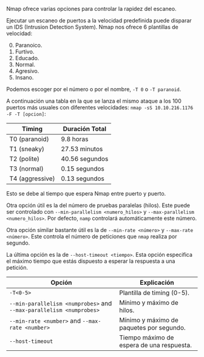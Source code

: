 Nmap ofrece varias opciones para controlar la rapidez del escaneo.

Ejecutar un escaneo de puertos a la velocidad predefinida puede disparar un IDS (Intrusion Detection System). Nmap nos ofrece 6 plantillas de velocidad:

0. Paranoico.
1. Furtivo.
2. Educado.
3. Normal.
4. Agresivo.
5. Insano.

Podemos escoger por el número o por el nombre, `-T 0` o `-T paranoid`.

A continuación una tabla en la que se lanza el mismo ataque a los 100 puertos más usuales con diferentes velocidades: `nmap -sS 10.10.216.1176 -F -T [opcion]`:

| Timing          | Duración Total |
| --------------- | -------------- |
| T0 (paranoid)   | 9.8 horas      |
| T1 (sneaky)     | 27.53 minutos  |
| T2 (polite)     | 40.56 segundos |
| T3 (normal)     | 0.15 segundos  |
| T4 (aggressive) | 0.13 segundos  |

Esto se debe al tiempo que espera Nmap entre puerto y puerto.

Otra opción útil es la del número de pruebas paralelas (hilos). Este puede ser controlado con `--min-parallelism <numero_hilos>` y `--max-parallelism <numero_hilos>`. Por defecto, `namp` controlará automáticamente este número.

Otra opción similar bastante útil es la de `--min-rate <número>` y `--max-rate <número>`. Este controla el número de peticiones que `nmap` realiza por segundo.

La última opción es la de `--host-timeout <tiempo>`. Esta opción especifica el máximo tiempo que estás dispuesto a esperar la respuesta a una petición.

| Opción                                                              | Explicación                               |
| ------------------------------------------------------------------- | ----------------------------------------- |
| `-T<0-5>`                                                           | Plantilla de timing (0-5).                |
| `--min-parallelism <numprobes>` and `--max-parallelism <numprobes>` | Mínimo y máximo de hilos.                 |
| `--min-rate <number>` and `--max-rate <number>`                     | Mínimo y máximo de paquetes por segundo.  |
| `--host-timeout`                                                    | Tiempo máximo de espera de una respuesta. |
